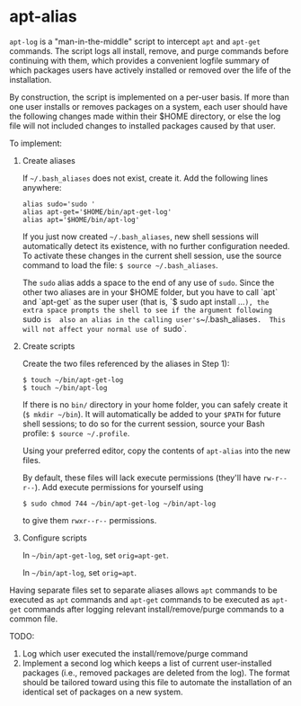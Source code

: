 # apt-alias

`apt-log` is a "man-in-the-middle" script to intercept `apt` and `apt-get` commands.  The script logs all
install, remove, and purge commands before continuing with them, which provides a convenient logfile 
summary of which packages users have actively installed or removed over the life of the installation.

By construction, the script is implemented on a per-user basis.  If more than one user installs or removes
packages on a system, each user should have the following changes made within their $HOME directory, or else 
the log file will not included changes to installed packages caused by that user.

To implement:
1) Create aliases

    If `~/.bash_aliases` does not exist, create it.  Add the following lines anywhere:

    ```
    alias sudo='sudo '
    alias apt-get='$HOME/bin/apt-get-log'
    alias apt='$HOME/bin/apt-log'
    ```

    If you just now created `~/.bash_aliases`, new shell sessions will automatically detect its existence, 
    with no further configuration needed.  To activate these changes in the current shell session, use the
    source command to load the file: `$ source ~/.bash_aliases`.
    
    The `sudo` alias adds a space to the end of any use of `sudo`.  Since the other two aliases are in 
    your $HOME folder, but you have to call `apt` and `apt-get` as the super user (that is, 
    `$ sudo apt install ...`), the extra space prompts the shell to see if the argument following `sudo ` is 
    also an alias in the calling user's `~/.bash_aliases`.  This will not affect your normal use of `sudo`.

2) Create scripts

    Create the two files referenced by the aliases in Step 1):
    
    ```
    $ touch ~/bin/apt-get-log
    $ touch ~/bin/apt-log
    ```
    
    If there is no `bin/` directory in your home folder, you can safely create it (`$ mkdir ~/bin`).  It will
    automatically be added to your `$PATH` for future shell sessions; to do so for the current session, source
    your Bash profile: `$ source ~/.profile`.
    
    Using your preferred editor, copy the contents of `apt-alias` into the new files.

    By default, these files will lack execute permissions (they'll have `rw-r--r--`).  Add execute permissions
    for yourself using
    
    `$ sudo chmod 744 ~/bin/apt-get-log ~/bin/apt-log`
    
    to give them `rwxr--r--` permissions.

3) Configure scripts

    In `~/bin/apt-get-log`, set `orig=apt-get`.
    
    In `~/bin/apt-log`, set `orig=apt`.

Having separate files set to separate aliases allows `apt` commands to be executed as `apt` commands and 
`apt-get` commands to be executed as `apt-get` commands after logging relevant install/remove/purge commands 
to a common file.

TODO:
1) Log which user executed the install/remove/purge command
2) Implement a second log which keeps a list of current user-installed packages (i.e., removed packages are
deleted from the log).  The format should be tailored toward using this file to automate the installation of 
an identical set of packages on a new system.
